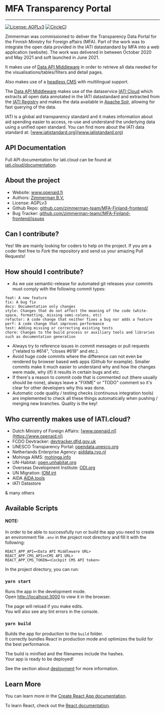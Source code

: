 # MFA Transparency Portal

---

[![License: AGPLv3](https://img.shields.io/badge/License-AGPL%20v3-blue.svg)](https://github.com/zimmerman-team/MFA-Finland-frontend/blob/main/LICENSE.MD)
[![CircleCI](https://circleci.com/gh/zimmerman-team/MFA-Finland-frontend.svg?style=svg&circle-token=bcebf25436749cfa4297687c0eee4aa1393762c0)](https://circleci.com/gh/zimmerman-team/MFA-Finland-frontend)

Zimmerman was commissioned to deliver the Transparency Data Portal for the Finnish Ministry for Foreign affairs (MFA). Part of the work was to integrate the open data provided in the IATI datastandard by MFA into a web application (website). The work was delivered in between October 2020 and May 2021 and soft launched in June 2021.

It makes use of [Data API Middleware](https://github.com/zimmerman-team//MFA-Finland-API/) in order to retrieve all data needed for the visualisations/tables/filters and detail pages.

Also makes use of a [headless CMS](https://getcockpit.com) with multilingual support.

The [Data API Middleware](https://github.com/zimmerman-team//MFA-Finland-API/) makes use of the dataservice [IATI Cloud](http://iati.cloud/) which extracts all open data annotated in the IATI datastandard and extracted from the [IATI Registry](http://www.iatiregistry.org/publisher) and makes the data available in [Apache Solr](https://iati.cloud/documentation), allowing for fast querying of the data.

IATI is a global aid transparency standard and it makes information about aid spending easier to access, re-use and understand the underlying data using a unified open standard. You can find more about the IATI data standard at: [www.iatistandard.org](www.iatistandard.org)

## API Documentation

Full API documentation for iati.cloud can be found at [iati.cloud/documentation](https://iati.cloud/documentation).

## About the project

- Website: [www.openaid.fi ](https://beta.openaid.fi)
- Authors: [Zimmerman B.V.](https://www.zimmerman.team/)
- License: AGPLv3
- Github Repo: [github.com/zimmerman-team/MFA-Finland-frontend/](https://github.com/zimmerman-team//MFA-Finland-frontend/)
- Bug Tracker: [github.com/zimmerman-team//MFA-Finland-frontend/issues](https://github.com/zimmerman-team//MFA-Finland-frontendissues)

## Can I contribute?

Yes! We are mainly looking for coders to help on the project. If you are a coder feel free to _Fork_ the repository and send us your amazing Pull Requests!

## How should I contribute?

- As we use semantic-release for automated git releases your commits must comply with the following commit types:

```
feat: A new feature
fix: A bug fix
docs: Documentation only changes
style: Changes that do not affect the meaning of the code (white-space, formatting, missing semi-colons, etc)
refactor: A code change that neither fixes a bug nor adds a feature
perf: A code change that improves performance
test: Adding missing or correcting existing tests
chore: Changes to the build process or auxiliary tools and libraries such as documentation generation
```

- Always try to reference issues in commit messages or pull requests ("related to #614", "closes #619" and etc.).
- Avoid huge code commits where the difference can not even be rendered by browser based web apps (Github for example). Smaller commits make it much easier to understand why and how the changes were made, why (if) it results in certain bugs and etc.
- If there's a reason to commit code that is commented out (there usually should be none), always leave a "FIXME" or "TODO" comment so it's clear for other developers why this was done.
- Automatic code quality / testing checks (continuous integration tools) are implemented to check all these things automatically when pushing / merging new branches. Quality is the key!

## Who currently makes use of IATI.cloud?

- Dutch Ministry of Foreign Affairs: [www.openaid.nl](https://www.openaid.nl)
- FCDO Devtracker: [devtracker.dfid.gov.uk](https://devtracker.dfid.gov.uk/)
- UNESCO Transparency Portal: [opendata.unesco.org](https://opendata.unesco.org)
- Netherlands Enterprise Agency: [aiddata.rvo.nl](https://aiddata.rvo.nl/)
- Mohinga AIMS: [mohinga.info](http://mohinga.info/en/)
- UN-Habitat: [open.unhabitat.org](http://open.unhabitat.org)
- Overseas Development Institute: [ODI.org](https://transparency.odi.org/)
- UN Migration: [IOM.int](https://www.iom.int/)
- AIDA [AIDA.tools](https://www.aida.tools/)
- IATI Datastore

& many others

## Available Scripts

#### NOTE:

In order to be able to successfully run or build the app you need to create an environment file `.env` in the project root directory and fill it with the following:

```
REACT_APP_API=<Data API Middleware URL>
REACT_APP_CMS_API=<CMS API URL>
REACT_APP_CMS_TOKEN=<Cockpit CMS API token>
```

In the project directory, you can run:

### `yarn start`

Runs the app in the development mode.<br />
Open [http://localhost:3000](http://localhost:3000) to view it in the browser.

The page will reload if you make edits.<br />
You will also see any lint errors in the console.

### `yarn build`

Builds the app for production to the `build` folder.<br />
It correctly bundles React in production mode and optimizes the build for the best performance.

The build is minified and the filenames include the hashes.<br />
Your app is ready to be deployed!

See the section about [deployment](https://facebook.github.io/create-react-app/docs/deployment) for more information.

## Learn More

You can learn more in the [Create React App documentation](https://facebook.github.io/create-react-app/docs/getting-started).

To learn React, check out the [React documentation](https://reactjs.org/).
